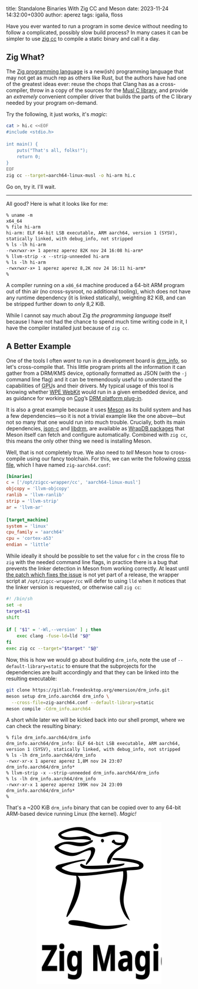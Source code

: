 title: Standalone Binaries With Zig CC and Meson
date: 2023-11-24 14:32:00+0300
author: aperez
tags: igalia, floss

Have you ever wanted to run a program in some device without needing to
follow a complicated, possibly slow build process? In many cases it can
be simpler to use [zig cc][zigcc-blog] to compile a static binary and call
it a day.

## Zig What?

The [Zig programming language][ziglang] is a new(ish) programming language
that may not get as much rep as others like Rust, but the authors have
had one of the greatest ideas ever: reuse the chops that Clang has as
a cross-compiler, throw in a copy of the sources for the [Musl C
library][musl], and provide an _extremely_ convenient compiler driver
that builds the parts of the C library needed by your program
on-demand.

Try the following, it just works, it's _magic_:

```sh
cat > hi.c <<EOF
#include <stdio.h>

int main() {
    puts("That's all, folks!");
    return 0;
}
EOF
zig cc --target=aarch64-linux-musl -o hi-arm hi.c
```

Go on, try it. I'll wait.

----

All good? Here is what it looks like for me:

```
% uname -m
x64_64
% file hi-arm
hi-arm: ELF 64-bit LSB executable, ARM aarch64, version 1 (SYSV), statically linked, with debug_info, not stripped
% ls -lh hi-arm
-rwxrwxr-x+ 1 aperez aperez 82K nov 24 16:08 hi-arm*
% llvm-strip -x --strip-unneeded hi-arm
% ls -lh hi-arm
-rwxrwxr-x+ 1 aperez aperez 8,2K nov 24 16:11 hi-arm*
% 
```

A compiler running on a `x86_64` machine produced a 64-bit ARM program out of
thin air (no cross-sysroot, no additional tooling), which does not have any
runtime dependency (it is linked statically), weighting 82 KiB, and can be
stripped further down to  _only_ 8,2 KiB.

While I cannot say much about Zig _the programming language_ itself because I
have not had the chance to spend much time writing code in it, I have the
compiler installed just because of `zig cc`.


## A Better Example

One of the tools I often _want_ to run in a development board is [drm_info][],
so let's cross-compile that. This little program prints all the information it
can gather from a DRM/KMS device, optionally formatted as JSON (with the `-j`
command line flag) and it can be tremendously useful to understand the
capabilities of <abbr title="Graphics Processing Unit">GPU</abbr>s and their
drivers. My typical usage of this tool is knowing whether [WPE
WebKit][wpewebkit] would run in a given embedded device, and as guidance for
working on [Cog][cog]’s [DRM platform plug-in][cog-drm-doc].

It is also a great example because it uses [Meson][meson] as its build system
and has a few dependencies&mdash;so it is not a trivial example like the
one above&mdash;but not so many that one would run into much trouble.
Crucially, both its main dependencies, [json-c][jsonc] and [libdrm][], are
available as [WrapDB packages][wrapdb] that Meson itself can fetch and
configure automatically. Combined with `zig cc`, this means the only
other thing we need is installing Meson.

Well, that is not completely true. We also need to _tell_ Meson how to
cross-compile using our fancy toolchain. For this, we can write the following
[cross file][meson-cross-file], which I have named `zig-aarch64.conf`:

```toml
[binaries]
c = ['/opt/zigcc-wrapper/cc', 'aarch64-linux-musl']
objcopy = 'llvm-objcopy'
ranlib = 'llvm-ranlib'
strip = 'llvm-strip'
ar = 'llvm-ar'

[target_machine]
system = 'linux'
cpu_family = 'aarch64'
cpu = 'cortex-a53'
endian = 'little'
```

While ideally it should be possible to set the value for `c` in the cross file
to `zig` with the needed command line flags, in practice there is a bug that
prevents the linker detection in Meson from working correctly. At least until
[the patch which fixes the issue][meson-zigccld-pr] is not yet part of a
release, the wrapper script at `/opt/zigcc-wrapper/cc` will defer to using
`lld` when it notices that the linker version is requested, or otherwise
call `zig cc`:

```sh
#! /bin/sh
set -e
target=$1
shift

if [ "$1" = '-Wl,--version' ] ; then
	exec clang -fuse-ld=lld "$@"
fi
exec zig cc --target="$target" "$@"
```

Now, this is how we would go about building `drm_info`, note the use of
`--default-library=static` to ensure that the subprojects for the dependencies
are built accordingly and that they can be linked into the resulting
executable:

```sh
git clone https://gitlab.freedesktop.org/emersion/drm_info.git
meson setup drm_info.aarch64 drm_info \
  --cross-file=zig-aarch64.conf --default-library=static
meson compile -Cdrm_info.aarch64
```

A short while later we will be kicked back into our shell prompt, where we
can check the resulting binary:

```
% file drm_info.aarch64/drm_info
drm_info.aarch64/drm_info: ELF 64-bit LSB executable, ARM aarch64, version 1 (SYSV), statically linked, with debug_info, not stripped
% ls -lh drm_info.aarch64/drm_info
-rwxr-xr-x 1 aperez aperez 1,8M nov 24 23:07 drm_info.aarch64/drm_info*
% llvm-strip -x --strip-unneeded drm_info.aarch64/drm_info
% ls -lh drm_info.aarch64/drm_info
-rwxr-xr-x 1 aperez aperez 199K nov 24 23:09 drm_info.aarch64/drm_info*
%
```

That's a ~200 KiB `drm_info` binary that can be copied over to any 64-bit
ARM-based device running Linux (the kernel). _Magic!_

<div style="margin: 1em; text-align: center;">
<img src="zigmagic.svg" style="min-width: 25%; max-with: 80%;"
  alt='The General Magic logo, but its text reads "Zig Magic" instead'>
</div>

[cog]: https://github.com/Igalia/cog
[cog-drm-doc]: https://igalia.github.io/cog/platform-drm.html
[drm_info]: https://gitlab.freedesktop.org/emersion/drm_info
[jsonc]: https://github.com/json-c/json-c
[libdrm]: https://gitlab.freedesktop.org/mesa/drm
[meson]: https://mesonbuild.com
[meson-cross-file]: https://mesonbuild.com/Cross-compilation.html#cross-compilation
[meson-zigccld-pr]: https://github.com/mesonbuild/meson/pull/12293
[musl]: https://musl.libc.org
[wpewebkit]: https://wpewebkit.org
[wrapdb]: https://mesonbuild.com/Wrapdb-projects.html
[zigcc-blog]: https://andrewkelley.me/post/zig-cc-powerful-drop-in-replacement-gcc-clang.html
[ziglang]: https://ziglang.org
